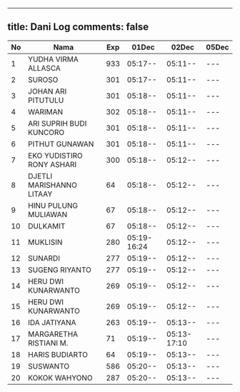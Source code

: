 
---
title: Dani Log
comments: false
---

| No | Nama | Exp | 01Dec | 02Dec | 05Dec |
|-----|-----|-----|-----|-----|-----|
| 1 | YUDHA VIRMA ALLASCA | 933 | 05:17-- | 05:11-- | --- |
| 2 | SUROSO | 301 | 05:17-- | 05:11-- | --- |
| 3 | JOHAN ARI PITUTULU | 301 | 05:18-- | 05:11-- | --- |
| 4 | WARIMAN | 302 | 05:18-- | 05:11-- | --- |
| 5 | ARI SUPRIH BUDI KUNCORO | 301 | 05:18-- | 05:11-- | --- |
| 6 | PITHUT GUNAWAN | 301 | 05:18-- | 05:11-- | --- |
| 7 | EKO YUDISTIRO RONY ASHARI | 300 | 05:18-- | 05:12-- | --- |
| 8 | DJETLI MARISHANNO LITAAY | 64 | 05:18-- | 05:12-- | --- |
| 9 | HINU PULUNG MULIAWAN | 67 | 05:18-- | 05:12-- | --- |
| 10 | DULKAMIT | 67 | 05:18-- | 05:12-- | --- |
| 11 | MUKLISIN | 280 | 05:19-16:24 | 05:12-- | --- |
| 12 | SUNARDI | 277 | 05:19-- | 05:12-- | --- |
| 13 | SUGENG RIYANTO | 277 | 05:19-- | 05:12-- | --- |
| 14 | HERU DWI KUNARWANTO | 269 | 05:19-- | 05:12-- | --- |
| 15 | HERU DWI KUNARWANTO | 269 | 05:19-- | 05:12-- | --- |
| 16 | IDA JATIYANA | 263 | 05:19-- | 05:13-- | --- |
| 17 | MARGARETHA RISTIANI M. | 71 | 05:19-- | 05:13-17:10 | --- |
| 18 | HARIS BUDIARTO | 64 | 05:19-- | 05:13-- | --- |
| 19 | SUSWANTO | 586 | 05:20-- | 05:13-- | --- |
| 20 | KOKOK WAHYONO | 287 | 05:20-- | 05:13-- | --- |
